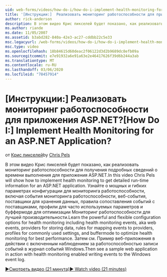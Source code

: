```yaml
---
uid: web-forms/videos/how-do-i/how-do-i-implement-health-monitoring-for-an-aspnet-application
title: '[Инструкции:]  Реализовать мониторинг работоспособности для приложения ASP.NET? | Документы Майкрософт'
author: rick-anderson
description: В этом видео Крис пикселей будет показано, как реализовать мониторинг работоспособности для получения подробных сведений о времени выполнения для приложения ASP.NET. Изучите мощные и...
ms.author: riande
ms.date: 11/05/2007
ms.assetid: b3abd282-840a-42e3-ac27-cddbb22c5e33
msc.legacyurl: /web-forms/videos/how-do-i/how-do-i-implement-health-monitoring-for-an-aspnet-application
msc.type: video
ms.openlocfilehash: 18b84615d60deac2f06122d3d2b9689dc8efb09a
ms.sourcegitcommit: e7e91932a6e91a63e2e46417626f39d6b244a3ab
ms.translationtype: MT
ms.contentlocale: ru-RU
ms.lasthandoff: 03/06/2020
ms.locfileid: "78457914"
---
```

# <a name="how-do-i--implement-health-monitoring-for-an-aspnet-application"></a><span data-ttu-id="c7e34-105">[Инструкции:]  Реализовать мониторинг работоспособности для приложения ASP.NET?</span><span class="sxs-lookup"><span data-stu-id="c7e34-105">[How Do I:]  Implement Health Monitoring for an ASP.NET Application?</span></span>

<span data-ttu-id="c7e34-106">от [Крис пикселей](https://twitter.com/chrispels)</span><span class="sxs-lookup"><span data-stu-id="c7e34-106">by [Chris Pels](https://twitter.com/chrispels)</span></span>

<span data-ttu-id="c7e34-107">В этом видео Крис пикселей будет показано, как реализовать мониторинг работоспособности для получения подробных сведений о времени выполнения для приложения ASP.NET.</span><span class="sxs-lookup"><span data-stu-id="c7e34-107">In this video Chris Pels will show how to implement health monitoring to get detailed run-time information for an ASP.NET application.</span></span> <span data-ttu-id="c7e34-108">Узнайте о мощных и гибких параметрах конфигурации для мониторинга работоспособности, включая события мониторинга работоспособности, веб-события, поставщики для хранения данных, правила сопоставления событий с поставщиками, профили для часто используемых параметров и буффермоде для оптимизации Мониторинг работоспособности для лучшей производительности.</span><span class="sxs-lookup"><span data-stu-id="c7e34-108">Learn the powerful and flexible configuration options for health monitoring including health monitoring events, aka web events, providers for storing data, rules for mapping events to providers, profiles for commonly used settings, and buffermode to optimize health monitoring for best performance.</span></span> <span data-ttu-id="c7e34-109">Затем см. Пример веб-приложения в действии с включенным наблюдением за работоспособностью записи событий в журнал событий Windows.</span><span class="sxs-lookup"><span data-stu-id="c7e34-109">Then see a sample web application in action with health monitoring enabled writing events to the Windows event log.</span></span>

[<span data-ttu-id="c7e34-110">&#9654;Смотреть видео (21 минута)</span><span class="sxs-lookup"><span data-stu-id="c7e34-110">&#9654; Watch video (21 minutes)</span></span>](https://channel9.msdn.com/Blogs/ASP-NET-Site-Videos/how-do-i-implement-health-monitoring-for-an-aspnet-application)
